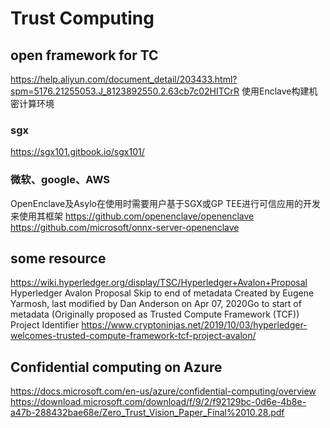 # Trust Computing

## open framework for TC
https://help.aliyun.com/document_detail/203433.html?spm=5176.21255053.J_8123892550.2.63cb7c02HITCrR
使用Enclave构建机密计算环境

### sgx 
https://sgx101.gitbook.io/sgx101/

### 微软、google、AWS
OpenEnclave及Asylo在使用时需要用户基于SGX或GP TEE进行可信应用的开发来使用其框架
https://github.com/openenclave/openenclave
https://github.com/microsoft/onnx-server-openenclave

## some resource
https://wiki.hyperledger.org/display/TSC/Hyperledger+Avalon+Proposal
Hyperledger Avalon Proposal
Skip to end of metadata
Created by Eugene Yarmosh, last modified by Dan Anderson on Apr 07, 2020Go to start of metadata
(Originally proposed as Trusted Compute Framework (TCF)) Project Identifier
https://www.cryptoninjas.net/2019/10/03/hyperledger-welcomes-trusted-compute-framework-tcf-project-avalon/

## Confidential computing on Azure
https://docs.microsoft.com/en-us/azure/confidential-computing/overview
https://download.microsoft.com/download/f/9/2/f92129bc-0d6e-4b8e-a47b-288432bae68e/Zero_Trust_Vision_Paper_Final%2010.28.pdf


